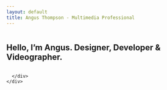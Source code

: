 ```yaml
---
layout: default
title: Angus Thompson - Multimedia Professional
---
```


<section id="intro">
  <div class="container">
    <div class="row">
      <div class="column">
        <h1>Hello, I’m Angus. Designer, Developer & Videographer.</h1>
      </div>
      <div class="column">

      </div>
    </div>
  </div>
</section>
